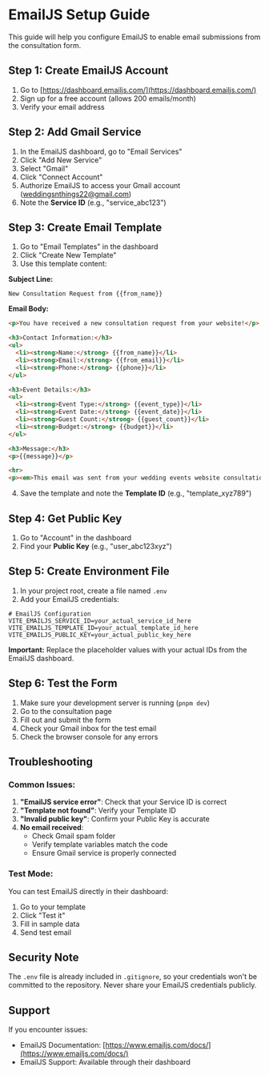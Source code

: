 # EmailJS Setup Guide

This guide will help you configure EmailJS to enable email submissions from the consultation form.

## Step 1: Create EmailJS Account

1. Go to [https://dashboard.emailjs.com/](https://dashboard.emailjs.com/)
2. Sign up for a free account (allows 200 emails/month)
3. Verify your email address

## Step 2: Add Gmail Service

1. In the EmailJS dashboard, go to "Email Services"
2. Click "Add New Service"
3. Select "Gmail"
4. Click "Connect Account"
5. Authorize EmailJS to access your Gmail account (weddingsnthings22@gmail.com)
6. Note the **Service ID** (e.g., "service_abc123")

## Step 3: Create Email Template

1. Go to "Email Templates" in the dashboard
2. Click "Create New Template"
3. Use this template content:

**Subject Line:**
```
New Consultation Request from {{from_name}}
```

**Email Body:**
```html
<p>You have received a new consultation request from your website!</p>

<h3>Contact Information:</h3>
<ul>
  <li><strong>Name:</strong> {{from_name}}</li>
  <li><strong>Email:</strong> {{from_email}}</li>
  <li><strong>Phone:</strong> {{phone}}</li>
</ul>

<h3>Event Details:</h3>
<ul>
  <li><strong>Event Type:</strong> {{event_type}}</li>
  <li><strong>Event Date:</strong> {{event_date}}</li>
  <li><strong>Guest Count:</strong> {{guest_count}}</li>
  <li><strong>Budget:</strong> {{budget}}</li>
</ul>

<h3>Message:</h3>
<p>{{message}}</p>

<hr>
<p><em>This email was sent from your wedding events website consultation form.</em></p>
```

4. Save the template and note the **Template ID** (e.g., "template_xyz789")

## Step 4: Get Public Key

1. Go to "Account" in the dashboard
2. Find your **Public Key** (e.g., "user_abc123xyz")

## Step 5: Create Environment File

1. In your project root, create a file named `.env`
2. Add your EmailJS credentials:

```env
# EmailJS Configuration
VITE_EMAILJS_SERVICE_ID=your_actual_service_id_here
VITE_EMAILJS_TEMPLATE_ID=your_actual_template_id_here
VITE_EMAILJS_PUBLIC_KEY=your_actual_public_key_here
```

**Important:** Replace the placeholder values with your actual IDs from the EmailJS dashboard.

## Step 6: Test the Form

1. Make sure your development server is running (`pnpm dev`)
2. Go to the consultation page
3. Fill out and submit the form
4. Check your Gmail inbox for the test email
5. Check the browser console for any errors

## Troubleshooting

### Common Issues:

1. **"EmailJS service error"**: Check that your Service ID is correct
2. **"Template not found"**: Verify your Template ID
3. **"Invalid public key"**: Confirm your Public Key is accurate
4. **No email received**: 
   - Check Gmail spam folder
   - Verify template variables match the code
   - Ensure Gmail service is properly connected

### Test Mode:

You can test EmailJS directly in their dashboard:
1. Go to your template
2. Click "Test it"
3. Fill in sample data
4. Send test email

## Security Note

The `.env` file is already included in `.gitignore`, so your credentials won't be committed to the repository. Never share your EmailJS credentials publicly.

## Support

If you encounter issues:
- EmailJS Documentation: [https://www.emailjs.com/docs/](https://www.emailjs.com/docs/)
- EmailJS Support: Available through their dashboard